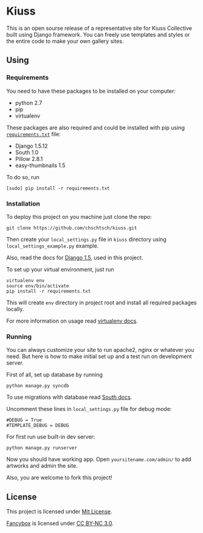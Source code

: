 # Kiuss

This is an open sourse release of a representative site for Kiuss Collective built using Django framework.
You can freely use templates and styles or the entire code to make your own gallery sites.

## Using

### Requirements

You need to have these packages to be installed on your computer:

* python 2.7
* pip
* virtualenv

These packages are also required and could be installed with pip using [`requirements.txt`](requirements.txt) file:

* Django 1.5.12
* South 1.0
* Pillow 2.8.1
* easy-thumbnails 1.5

To do so, run

    [sudo] pip install -r requirements.txt

### Installation

To deploy this project on you machine just clone the repo:

    git clone https://github.com/chschtsch/kiuss.git

Then create your `local_settings.py` file in `kiuss` directory using `local_settings_example.py` example.

Also, read the docs for [Django 1.5](https://docs.djangoproject.com/en/1.5/), used in this project.

To set up your virtual environment, just run

    virtualenv env
    source env/bin/activate
    pip install -r requirements.txt

This will create `env` directory in project root and install all required packages locally.

For more information on usage read [virtualenv docs](https://virtualenv.pypa.io/en/stable/index.html).

### Running

You can always customize your site to run apache2, nginx or whatever you need. But here is how to make initial set up and a test run on development server.

First of all, set up database by running

    python manage.py syncdb

To use migrations with database read [South docs](http://south.readthedocs.org/en/latest/).

Uncomment these lines in `local_settings.py` file for debug mode:

    #DEBUG = True
    #TEMPLATE_DEBUG = DEBUG

For first run use built-in dev server:

    python manage.py runserver

Now you should have working app. Open `yoursitename.com/admin/` to add artworks and admin the site.

Also, you are welcome to fork this project!

## License

This project is licensed under [Mit License](MIT-LICENSE.txt).

[Fancybox](http://www.fancyapps.com/fancybox/) is licensed under [CC BY-NC 3.0](http://creativecommons.org/licenses/by-nc/3.0/).
